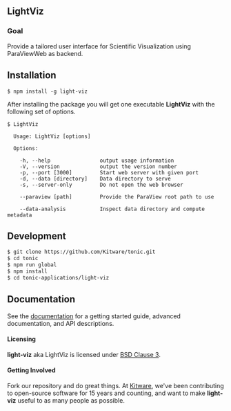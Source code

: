 ## LightViz ##

### Goal ###

Provide a tailored user interface for Scientific Visualization using ParaViewWeb as backend.

## Installation

```
$ npm install -g light-viz
```

After installing the package you will get one executable **LightViz** with
the following set of options.

```
$ LightViz

  Usage: LightViz [options]

  Options:

    -h, --help                output usage information
    -V, --version             output the version number
    -p, --port [3000]         Start web server with given port
    -d, --data [directory]    Data directory to serve
    -s, --server-only         Do not open the web browser

    --paraview [path]         Provide the ParaView root path to use

    --data-analysis           Inspect data directory and compute metadata
```

## Development

```sh
$ git clone https://github.com/Kitware/tonic.git
$ cd tonic
$ npm run global
$ npm install
$ cd tonic-applications/light-viz
```

## Documentation

See the [documentation](https://kitware.github.io/light-viz) for a
getting started guide, advanced documentation, and API descriptions.

#### Licensing

**light-viz** aka LightViz is licensed under [BSD Clause 3](LICENSE).

#### Getting Involved

Fork our repository and do great things. At [Kitware](http://www.kitware.com),
we've been contributing to open-source software for 15 years and counting, and
want to make **light-viz** useful to as many people as possible.
